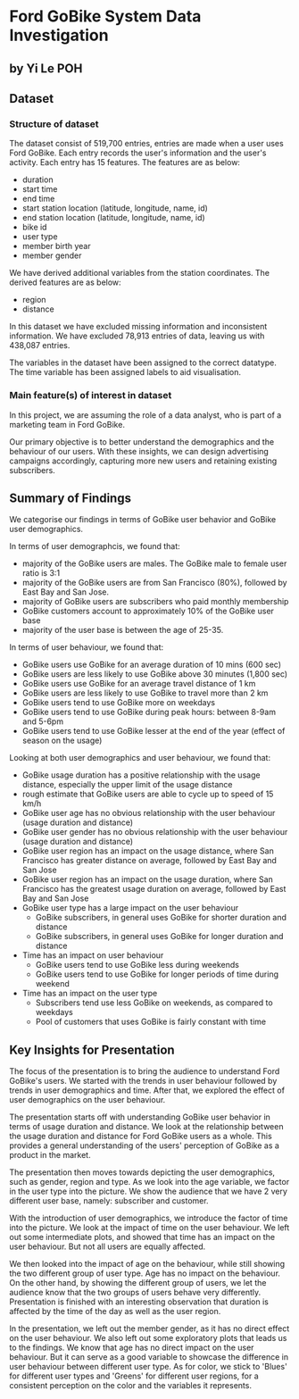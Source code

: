 # Ford GoBike System Data Investigation
## by Yi Le POH


## Dataset

### Structure of dataset

The dataset consist of 519,700 entries, entries are made when a user uses Ford GoBike. Each entry records the user's information and the user's activity. Each entry has 15 features. The features are as below:
- duration
- start time
- end time
- start station location (latitude, longitude, name, id)
- end station location (latitude, longitude, name, id)
- bike id
- user type
- member birth year
- member gender

We have derived additional variables from the station coordinates. The derived features are as below:
- region
- distance

In this dataset we have excluded missing information and inconsistent information. We have excluded 78,913 entries of data, leaving us with 438,087 entries.

The variables in the dataset have been assigned to the correct datatype. The time variable has been assigned labels to aid visualisation.

### Main feature(s) of interest in dataset

In this project, we are assuming the role of a data analyst, who is part of a marketing team in Ford GoBike. 

Our primary objective is to better understand the demographics and the behaviour of our users. With these insights, we can design advertising campaigns accordingly, capturing more new users and retaining existing subscribers.


## Summary of Findings

We categorise our findings in terms of GoBike user behavior and GoBike user demographics.

In terms of user demographcis, we found that:
- majority of the GoBike users are males. The GoBike male to female user ratio is 3:1
- majority of the GoBike users are from San Francisco (80%), followed by East Bay and San Jose. 
- majority of GoBike users are subscribers who paid monthly membership
- GoBike customers account to approximately 10% of the GoBike user base
- majority of the user base is between the age of 25-35.

In terms of user behaviour, we found that:
- GoBike users use GoBike for an average duration of 10 mins (600 sec)
- GoBike users are less likely to use GoBike above 30 minutes (1,800 sec)
- GoBike users use GoBike for an average travel distance of 1 km
- GoBike users are less likely to use GoBike to travel more than 2 km
- GoBike users tend to use GoBike more on weekdays
- GoBike users tend to use GoBike during peak hours: between 8-9am and 5-6pm
- GoBike users tend to use GoBike lesser at the end of the year (effect of season on the usage)

Looking at both user demographics and user behaviour, we found that:
- GoBike usage duration has a positive relationship with the usage distance, especially the upper limit of the usage distance
- rough estimate that GoBike users are able to cycle up to speed of 15 km/h
- GoBike user age has no obvious relationship with the user behaviour (usage duration and distance)
- GoBike user gender has no obvious relationship with the user behaviour (usage duration and distance)
- GoBike user region has an impact on the usage distance, where San Francisco has greater distance on average, followed by East Bay and San Jose
- GoBike user region has an impact on the usage duration, where San Francisco has the greatest usage duration on average, followed by East Bay and San Jose
- GoBike user type has a large impact on the user behaviour
    - GoBike subscribers, in general uses GoBike for shorter duration and distance
    - GoBike subscribers, in general uses GoBike for longer duration and distance
- Time has an impact on user behaviour
    - GoBike users tend to use GoBike less during weekends
    - GoBike users tend to use GoBike for longer periods of time during weekend
- Time has an impact on the user type
    - Subscribers tend use less GoBike on weekends, as compared to weekdays
    - Pool of customers that uses GoBike is fairly constant with time


## Key Insights for Presentation

The focus of the presentation is to bring the audience to understand Ford GoBike's users. We started with the trends in user behaviour followed by trends in user demographics and time. After that, we explored the effect of user demographics on the user behaviour.

The presentation starts off with understanding GoBike user behavior in terms of usage duration and distance. We look at the relationship between the usage duration and distance for Ford GoBike users as a whole. This provides a general understanding of the users' perception of GoBike as a product in the market.

The presentation then moves towards depicting the user demographics, such as gender, region and type. As we look into the age variable, we factor in the user type into the picture. We show the audience that we have 2 very different user base, namely: subscriber and customer.

With the introduction of user demographics, we introduce the factor of time into the picture. We look at the impact of time on the user behaviour. We left out some intermediate plots, and showed that time has an impact on the user behaviour. But not all users are equally affected.

We then looked into the impact of age on the behaviour, while still showing the two different group of user type. Age has no impact on the behaviour. On the other hand, by showing the different group of users, we let the audience know that the two groups of users behave very differently. Presentation is finished with an interesting observation that duration is affected by the time of the day as well as the user region.

In the presentation, we left out the member gender, as it has no direct effect on the user behaviour. We also left out some exploratory plots that leads us to the findings. We know that age has no direct impact on the user behaviour. But it can serve as a good variable to showcase the difference in user behaviour between different user type.
As for color, we stick to 'Blues' for different user types and 'Greens' for different user regions, for a consistent perception on the color and the variables it represents. 
